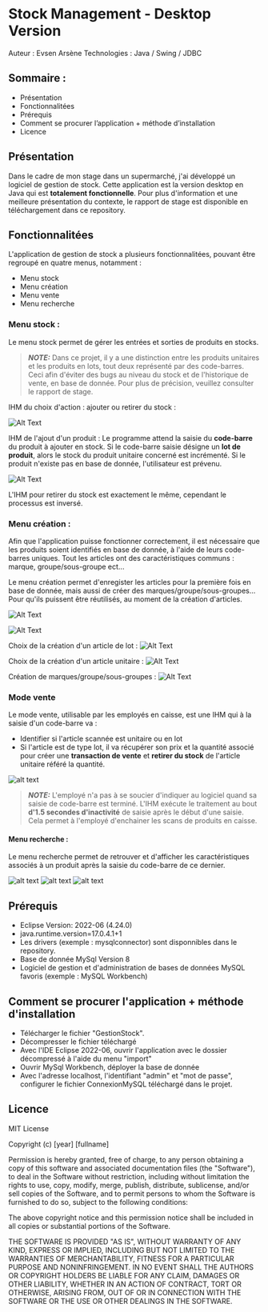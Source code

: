 # Stock Management - Desktop Version
Auteur : Evsen Arsène
Technologies : Java / Swing / JDBC
## Sommaire :
- Présentation
- Fonctionnalitées
- Prérequis
- Comment se procurer l’application + méthode d’installation
- Licence

## Présentation
Dans le cadre de mon stage dans un supermarché, j'ai développé un logiciel de gestion de stock. Cette application est la version desktop en Java qui est **totalement fonctionnelle**. 
Pour plus d'information et une meilleure présentation du contexte, le rapport de stage est disponible en téléchargement dans ce repository.

## Fonctionnalitées
L'application de gestion de stock a plusieurs fonctionnalitées, pouvant être regroupé en quatre menus, notamment :
- Menu stock
- Menu création
- Menu vente
- Menu recherche

### Menu stock :
Le menu stock permet de gérer les entrées et sorties de produits en stocks.

> **_NOTE:_**
Dans ce projet, il y a une distinction entre les produits unitaires et les produits en lots, tout deux représenté par des code-barres. Ceci afin d'éviter des bugs au niveau du stock et de l'historique de vente, en base de donnée. Pour plus de précision, veuillez consulter le rapport de stage.

IHM du choix d'action : ajouter ou retirer du stock :

![Alt Text](https://github.com/ArseneEvsen/Stock-Management-Desktop-Version/blob/master/Screen%20V1/Menu%20Stock.PNG?raw=true)

IHM de l'ajout d'un produit :
Le programme attend la saisie du **code-barre** du produit à ajouter en stock.
Si le code-barre saisie désigne un **lot de produit**, alors le stock du produit unitaire concerné est incrémenté.
Si le produit n'existe pas en base de donnée, l'utilisateur est prévenu.

![Alt Text](https://github.com/ArseneEvsen/Stock-Management-Desktop-Version/blob/master/Screen%20V1/Menu%20Stock_ajout.PNG?raw=true)

L'IHM pour retirer du stock est exactement le même, cependant le processus est inversé.
### Menu création :
Afin que l'application puisse fonctionner correctement, il est nécessaire que les produits soient identifiés en base de donnée, à l'aide de leurs code-barres uniques. 
Tout les articles ont des caractéristiques communs : marque, groupe/sous-groupe ect...

Le menu création permet d'enregister les articles pour la première fois en base de donnée, mais aussi de créer des marques/groupe/sous-groupes... Pour qu'ils puissent être réutilisés, au moment de la création d'articles.

![Alt Text](https://github.com/ArseneEvsen/Stock-Management-Desktop-Version/blob/master/Screen%20V1/Menu%20cr%C3%A9ation.PNG?raw=true)

![Alt Text](https://github.com/ArseneEvsen/Stock-Management-Desktop-Version/blob/master/Screen%20V1/Menu%20cr%C3%A9ation_choix%20article.PNG?raw=true)

Choix de la création d'un article de lot : 
![Alt Text](https://github.com/ArseneEvsen/Stock-Management-Desktop-Version/blob/master/Screen%20V1/Menu%20cr%C3%A9ation_choix%20article_Lot.PNG?raw=true)

Choix de la création d'un article unitaire : 
![Alt Text](https://github.com/ArseneEvsen/Stock-Management-Desktop-Version/blob/master/Screen%20V1/Menu%20cr%C3%A9ation_choix%20article_unitaire.PNG?raw=true)

Création de marques/groupe/sous-groupes :
![Alt Text](https://github.com/ArseneEvsen/Stock-Management-Desktop-Version/blob/master/Screen%20V1/Menu%20cr%C3%A9ation_choix%20marquegroupeect.PNG?raw=true)

### Mode vente
Le mode vente, utilisable par les employés en caisse, est une IHM qui à la saisie d'un code-barre va : 
- Identifier si l'article scannée est unitaire ou en lot
- Si l'article est de type lot, il va récupérer son prix et la quantité associé pour créer une **transaction de vente** et **retirer du stock** de l'article unitaire référé la quantité.

![alt text](https://github.com/ArseneEvsen/Stock-Management-Desktop-Version/blob/master/Screen%20V1/Mode%20Vente.PNG?raw=true)

> **_NOTE:_**
L'employé n'a pas à se soucier d'indiquer au logiciel quand sa saisie de code-barre est terminé. L'IHM exécute le traitement au bout **d'1.5 secondes d'inactivité** de saisie après le début d'une saisie.
Cela permet à l'employé d'enchainer les scans de produits en caisse.

#### Menu recherche :
Le menu recherche permet de retrouver et d'afficher les caractéristiques associés à un produit après la saisie du code-barre de ce dernier.

![alt text](https://github.com/ArseneEvsen/Stock-Management-Desktop-Version/blob/master/Screen%20V1/Menu%20Recherche.PNG?raw=true)
![alt text](https://github.com/ArseneEvsen/Stock-Management-Desktop-Version/blob/master/Screen%20V1/Menu%20Recherche_%20Article_Lot.PNG?raw=true)
![alt text](https://github.com/ArseneEvsen/Stock-Management-Desktop-Version/blob/master/Screen%20V1/Menu%20Recherche%20article%20unitaire.PNG?raw=true)



## Prérequis
- Eclipse Version: 2022-06 (4.24.0)
- java.runtime.version=17.0.4.1+1
- Les drivers (exemple : mysqlconnector) sont disponnibles dans le repository.
- Base de donnée MySql Version 8
- Logiciel de gestion et d'administration de bases de données MySQL favoris (exemple : MySQL Workbench)

## Comment se procurer l'application + méthode d'installation
- Télécharger le fichier "GestionStock".
- Décompresser le fichier téléchargé
- Avec l'IDE Eclipse 2022-06, ouvrir l'application avec le dossier décompressé à l'aide du menu "import"
- Ouvrir MySql Workbench, déployer la base de donnée
- Avec l'adresse localhost, l'identifiant "admin" et "mot de passe", configurer le fichier ConnexionMySQL téléchargé dans le projet.

## Licence 
MIT License

Copyright (c) [year] [fullname]

Permission is hereby granted, free of charge, to any person obtaining a copy
of this software and associated documentation files (the "Software"), to deal
in the Software without restriction, including without limitation the rights
to use, copy, modify, merge, publish, distribute, sublicense, and/or sell
copies of the Software, and to permit persons to whom the Software is
furnished to do so, subject to the following conditions:

The above copyright notice and this permission notice shall be included in all
copies or substantial portions of the Software.

THE SOFTWARE IS PROVIDED "AS IS", WITHOUT WARRANTY OF ANY KIND, EXPRESS OR
IMPLIED, INCLUDING BUT NOT LIMITED TO THE WARRANTIES OF MERCHANTABILITY,
FITNESS FOR A PARTICULAR PURPOSE AND NONINFRINGEMENT. IN NO EVENT SHALL THE
AUTHORS OR COPYRIGHT HOLDERS BE LIABLE FOR ANY CLAIM, DAMAGES OR OTHER
LIABILITY, WHETHER IN AN ACTION OF CONTRACT, TORT OR OTHERWISE, ARISING FROM,
OUT OF OR IN CONNECTION WITH THE SOFTWARE OR THE USE OR OTHER DEALINGS IN THE
SOFTWARE.
